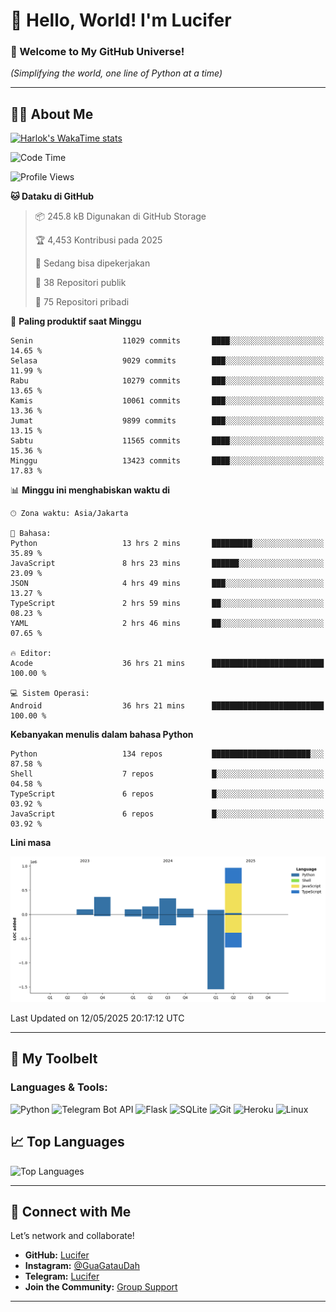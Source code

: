 # 👋 Hello, World! I'm Lucifer 

### 🚀 Welcome to My GitHub Universe!  
*(Simplifying the world, one line of Python at a time)*  

---

## 🧑‍💻 About Me


[![Harlok's WakaTime stats](https://github-readme-stats.vercel.app/api/wakatime?username=LuciferReborns)](https://github.com/jonesroot/github-readme-stats)


<!--START_SECTION:waka-->
![Code Time](http://img.shields.io/badge/Code%20Time-170%20hrs%2028%20mins-blue)

![Profile Views](http://img.shields.io/badge/Profil%20dilihat-7-blue)

**🐱 Dataku di GitHub** 

> 📦 245.8 kB Digunakan di GitHub Storage 
 > 
> 🏆 4,453 Kontribusi pada 2025
 > 
> 💼 Sedang bisa dipekerjakan
 > 
> 📜 38 Repositori publik 
 > 
> 🔑 75 Repositori pribadi 
 > 
📅 **Paling produktif saat Minggu** 

```text
Senin                    11029 commits       ████░░░░░░░░░░░░░░░░░░░░░   14.65 % 
Selasa                   9029 commits        ███░░░░░░░░░░░░░░░░░░░░░░   11.99 % 
Rabu                     10279 commits       ███░░░░░░░░░░░░░░░░░░░░░░   13.65 % 
Kamis                    10061 commits       ███░░░░░░░░░░░░░░░░░░░░░░   13.36 % 
Jumat                    9899 commits        ███░░░░░░░░░░░░░░░░░░░░░░   13.15 % 
Sabtu                    11565 commits       ████░░░░░░░░░░░░░░░░░░░░░   15.36 % 
Minggu                   13423 commits       ████░░░░░░░░░░░░░░░░░░░░░   17.83 % 
```


📊 **Minggu ini menghabiskan waktu di** 

```text
🕑︎ Zona waktu: Asia/Jakarta

💬 Bahasa: 
Python                   13 hrs 2 mins       █████████░░░░░░░░░░░░░░░░   35.89 % 
JavaScript               8 hrs 23 mins       ██████░░░░░░░░░░░░░░░░░░░   23.09 % 
JSON                     4 hrs 49 mins       ███░░░░░░░░░░░░░░░░░░░░░░   13.27 % 
TypeScript               2 hrs 59 mins       ██░░░░░░░░░░░░░░░░░░░░░░░   08.23 % 
YAML                     2 hrs 46 mins       ██░░░░░░░░░░░░░░░░░░░░░░░   07.65 % 

🔥 Editor: 
Acode                    36 hrs 21 mins      █████████████████████████   100.00 % 

💻 Sistem Operasi: 
Android                  36 hrs 21 mins      █████████████████████████   100.00 % 
```

**Kebanyakan menulis dalam bahasa Python** 

```text
Python                   134 repos           ██████████████████████░░░   87.58 % 
Shell                    7 repos             █░░░░░░░░░░░░░░░░░░░░░░░░   04.58 % 
TypeScript               6 repos             █░░░░░░░░░░░░░░░░░░░░░░░░   03.92 % 
JavaScript               6 repos             █░░░░░░░░░░░░░░░░░░░░░░░░   03.92 % 
```



**Lini masa**

![Lines of Code chart](https://raw.githubusercontent.com/jonesroot/jonesroot/main/assets/bar_graph.png)


 Last Updated on 12/05/2025 20:17:12 UTC
<!--END_SECTION:waka-->

---


## 🧰 My Toolbelt  

### Languages & Tools:  
![Python](https://img.shields.io/badge/-Python-3776AB?style=flat-square&logo=python&logoColor=white) ![Telegram Bot API](https://img.shields.io/badge/-Telegram%20Bot%20API-2CA5E0?style=flat-square&logo=telegram&logoColor=white) ![Flask](https://img.shields.io/badge/-Flask-000000?style=flat-square&logo=flask&logoColor=white) ![SQLite](https://img.shields.io/badge/-SQLite-003B57?style=flat-square&logo=sqlite&logoColor=white) ![Git](https://img.shields.io/badge/-Git-F05032?style=flat-square&logo=git&logoColor=white) ![Heroku](https://img.shields.io/badge/-Heroku-430098?style=flat-square&logo=heroku&logoColor=white) ![Linux](https://img.shields.io/badge/-Linux-FCC624?style=flat-square&logo=linux&logoColor=black)  


## 📈 Top Languages

![Top Languages](https://github-readme-stats.vercel.app/api/top-langs/?username=jonesroot&layout=compact&theme=tokyonight)  

---


## 🔗 Connect with Me  

Let’s network and collaborate!  
- **GitHub:** [Lucifer](https://github.com/jonesroot/jonesroot/blob/main/README.md)  
- **Instagram:** [@GuaGatauDah](https://instagram.com/guagataudah)  
- **Telegram:** [Lucifer](https://t.me/LuciferReborns)  
- **Join the Community:** [Group Support](https://t.me/GokilSupport)

---
